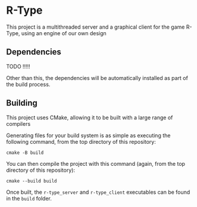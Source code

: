 # R-Type

This project is a multithreaded server and a graphical client for the game R-Type, using an engine of our own design

## Dependencies

TODO !!!!!

Other than this, the dependencies will be automatically installed as part of the build process.

## Building

This project uses CMake, allowing it to be built with a large range of compilers

Generating files for your build system is as simple as executing the following command, from the top directory of this repository:

```
cmake -B build
```

You can then compile the project with this command (again, from the top directory of this repository):

```
cmake --build build
```

Once built, the `r-type_server` and `r-type_client` executables can be found in the `build` folder.

